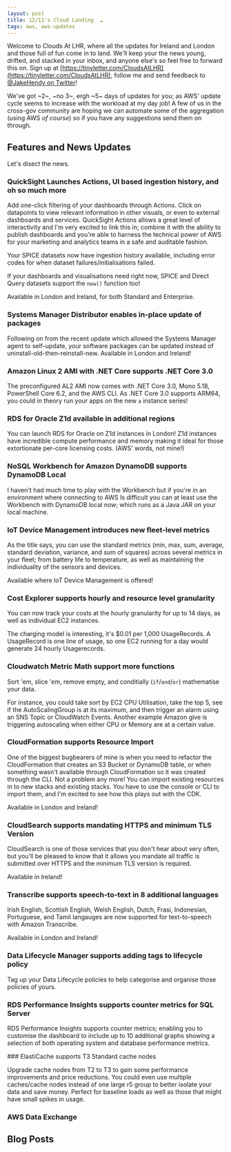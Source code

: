 ```yaml
---
layout: post
title: 12/11's Cloud Landing  ☁
tags: aws, aws-updates
---
```


Welcome to Clouds At LHR, where all the updates for Ireland and London and those full of fun come in to land.
We'll keep your the news young, drifted, and stacked in your inbox, and anyone else's so feel free to forward this on.
Sign up at [https://tinyletter.com/CloudsAtLHR](https://tinyletter.com/CloudsAtLHR), follow me and send feedback to [@JakeHendy on Twitter](https://twitter.com/JakeHendy)!

We've got ~2~, ~no 3~, ergh ~5~ days of updates for you; as AWS' update cycle seems to increase with the workload at my day job!
A few of us in the cross-gov community are hoping we can automate some of the aggregation (using AWS _of course_) so if you have any suggestions send them on through.



## Features and News Updates

Let's disect the news.

### QuickSight Launches Actions, UI based ingestion history, and oh so much more

Add one-click filtering of your dashboards through Actions.
Click on datapoints to view relevant information in other visuals, or even to external dashboards and services.
QuickSight Actions allows a great level of interactivity and I'm very excited to link this in; combine it with the ability to publish dashboards and you're able to harness the technical power of AWS for your marketing and analytics teams in a safe and auditable fashion.

Your SPICE datasets now have ingestion history available, including error codes for when dataset failures/initialisations failed.

If your dashboards and visualisations need right now, SPICE and Direct Query datasets support the `now()` function too!

Available in London and Ireland, for both Standard and Enterprise.

### Systems Manager Distributor enables in-place update of packages

Following on from the recent update which allowed the Systems Manager agent to self-update, your software packages can be updated instead of uninstall-old-then-reinstall-new.
Available in London and Ireland!

### Amazon Linux 2 AMI with .NET Core supports .NET Core 3.0

The preconfigured AL2 AMI now comes with .NET Core 3.0, Mono 5.18, PowerShell Core 6.2, and the AWS CLI.
As .NET Core 3.0 supports ARM64, you could in theory run your apps on the new `a` instance series!

### RDS for Oracle Z1d available in additional regions

You can launch RDS for Oracle on Z1d instances in London! Z1d instances have incredible compute performance and memory making it ideal for those extortionate per-core licensing costs. (AWS' words, not mine!)

### NoSQL Workbench for Amazon DynamoDB supports DynamoDB Local

I haven't had much time to play with the Workbench but if you're in an environment where connecting to AWS Is difficult you can at least use the Workbench with DynamoDB local now; which runs as a Java JAR on your local machine.

### IoT Device Management introduces new fleet-level metrics

As the title says, you can use the standard metrics (min, max, sum, average, standard deviation, variance, and sum of squares) across several metrics in your fleet; from battery life to temperature, as well as maintaining the individuality of the sensors and devices.

Available where IoT Device Management is offered!

### Cost Explorer supports hourly and resource level granularity

You can now track your costs at the hourly granularity for up to 14 days, as well as individual EC2 instances.

The charging model is interesting, it's $0.01 per 1,000 UsageRecords. A UsageRecord is one line of usage, so one EC2 running for a day would generate 24 hourly Usagerecords.

### Cloudwatch Metric Math support more functions

Sort 'em, slice 'em, remove empty, and conditially (`if`/`and`/`or`) mathematise your data.

For instance, you could take sort by EC2 CPU Utilisation, take the top 5, see if the AutoScalingGroup is at its maximum, and then trigger an alarm using an SNS Topic or CloudWatch Events.
Another example Amazon give is triggering autoscaling when either CPU or Memory are at a certain value.

### CloudFormation supports Resource Import

One of the biggest bugbearers of mine is when you need to refactor the CloudFormation that creates an S3 Bucket or DynamoDB table, or when something wasn't available through CloudFormation so it was created through the CLI.
Not a problem any more! You can import existing resources in to new stacks and existing stacks. You have to use the console or CLI to import them, and I'm excited to see how this plays out with the CDK.

Available in London and Ireland!

### CloudSearch supports mandating HTTPS and minimum TLS Version

CloudSearch is one of those services that you don't hear about very often, but you'll be pleased to know that it allows you mandate all traffic is submitted over HTTPS and the minimum TLS version is required.

Available in Ireland!

### Transcribe supports speech-to-text in 8 additional languages

Irish English, Scottish English, Welsh English, Dutch, Frasi, Indonesian, Portuguese, and Tamil langauges are now supported for text-to-speech with Amazon Transcribe.

Available in London and Ireland!

### Data Lifecycle Manager supports adding tags to lifecycle policy

Tag up your Data Lifecycle policies to help categorise and organise those policies of yours.

### RDS Performance Insights supports counter metrics for SQL Server

RDS Performance Insights supports counter metrics; enabling you to customise the dashboard to include up to 10 additional graphs showing a selection of both operating system and database performance metrics.

### ElastiCache supports T3 Standard cache nodes

Upgrade cache nodes from T2 to T3 to gain some performance improvements and price reductions.
You could even use multiple caches/cache nodes instead of one large r5 group to better isolate your data and save money.
Perfect for baseline loads as well as those that might have small spikes in usage.

### AWS Data Exchange




## Blog Posts


